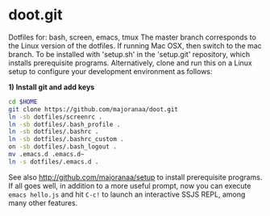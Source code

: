 doot.git
============
Dotfiles for: bash, screen, emacs, tmux
The master branch corresponds to the Linux version of the dotfiles. If running
Mac OSX, then switch to the mac branch. To be installed with 'setup.sh' in the
'setup.git' repository, which installs prerequisite programs. Alternatively,
clone and run this on a Linux setup to configure your development environment
as follows:

**1) Install git  and add keys**
```sh
cd $HOME
git clone https://github.com/majoranaa/doot.git
ln -sb dotfiles/screenrc .
ln -sb dotfiles/.bash_profile .
ln -sb dotfiles/.bashrc .
ln -sb dotfiles/.bashrc_custom .
on -sb dotfiles/.bash_logout .
mv .emacs.d .emacs.d~
ln -s dotfiles/.emacs.d .
```

See also http://github.com/majoranaa/setup to install prerequisite programs. If
all goes well, in addition to a more useful prompt, now you can execute
`emacs hello.js` and hit `C-c!` to launch an interactive SSJS REPL, among many
other features.
